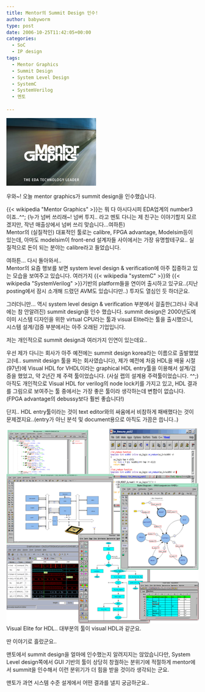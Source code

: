 ```yaml
---
title: Mentor의 Summit Design 인수!
author: babyworm
type: post
date: 2006-10-25T11:42:05+00:00
categories:
  - SoC
  - IP design
tags:
  - Mentor Graphics
  - Summit Design
  - System Level Design
  - SystemC
  - SystemVerilog
  - 멘토

---
```

<img loading="lazy" decoding="async" src="featured_mentor.jpg" class="alignright">

우와~! 오늘 mentor graphics가 summit design을 인수했습니다.

{{< wikipedia "Mentor Graphics" >}}는 뭐 다 아시다시피 EDA업계의 number3 이죠..^^; (누가 넘버 쓰리래~! 넘버 투지.. 라고 멘토 다니는 제 친구는 이야기할지 모르겠지만, 작년 매출상에서 넘버 쓰리 맞습니다…여하튼)
<br>
Mentor의 (실질적인) 대표적인 툴로는 calibre, FPGA advantage, Modelsim등이 있는데, 아마도 modelsim이 front-end 설계자들 사이에서는 가장 유명할테구요.. 실질적으로 돈이 되는 분야는 calibre라고 들었습니다.

여하튼… 다시 돌아와서..
<br>
Mentor의 요즘 행보를 보면 system level design & verification에 아주 집중하고 있는 모습을 보여주고 있습니다.
여러가지 {{< wikipedia "systemC" >}}와 {{< wikipedia "SystemVerilog" >}}기반의 platform들을 연이어 출시하고 있구요..(지난 posting에서 잠시 소개해 드렸던 AVM도 있습니다만..) 투자도 열심인 듯 하더군요.

그러더니만… 역시 system level design & verification 부분에서 걸출한(그러나 국내에는 참 안알려진) summit design을 인수 했습니다.
summit design은 2000년도에 이미 시스템 디자인을 위한 virtual CPU라는 툴과 visual Elite라는 툴을 출시했으니, 시스템 설계/검증 부분에서는 아주 오래된 기업입니다.

저는 개인적으로 summit design과 여러가지 인연이 있는데요..

우선 제가 다니는 회사가 아주 예전에는 summit design korea라는 이름으로 출발했었고(네.. summit design 툴을 파는 회사였습니다), 제가 예전에 처음 HDL을 배울 시절(97년)에 Visual HDL for VHDL이라는 graphical HDL entry툴을 이용해서 설계/검증을 했었고, 약 2년간 제 주력 툴이었습니다. (사실 랩의 설계용 주력툴이었습니다. ^^;)
<br>
아직도 개인적으로 Visual HDL for verilog의 node lock키를 가지고 있고, HDL 결과를 그림으로 보여주는 툴 중에서는 가장 좋은 툴이라 생각하는데 변함이 없습니다. (FPGA advantage의 debussy보다 훨씬 좋습니다!)

단지.. HDL entry툴이라는 것이 text editor와의 싸움에서 비참하게 패배했다는 것이 문제겠지요..(entry가 아닌 분석 및 document용으로 아직도 가끔은 씁니다..)

<img src="visualHDL.gif">
<br>
Visual Elite for HDL.. 대부분의 툴이 visual HDL과 같군요.

딴 이야기로 흘렀군요..

맨토에서 summit design을 얼마에 인수했는지 알려지지는 않았습니다만, System Level design쪽에서 GUI 기반의 툴이 상당히 창궐하는 분위기에 적절하게 mentor에서 summit을 인수해서 이런 분위기가 더 힘을 받을 것이라 생각되는 군요.

맨토가 과연 시스템 수준 설게에서 어떤 결과를 낼지 궁금하군요..

